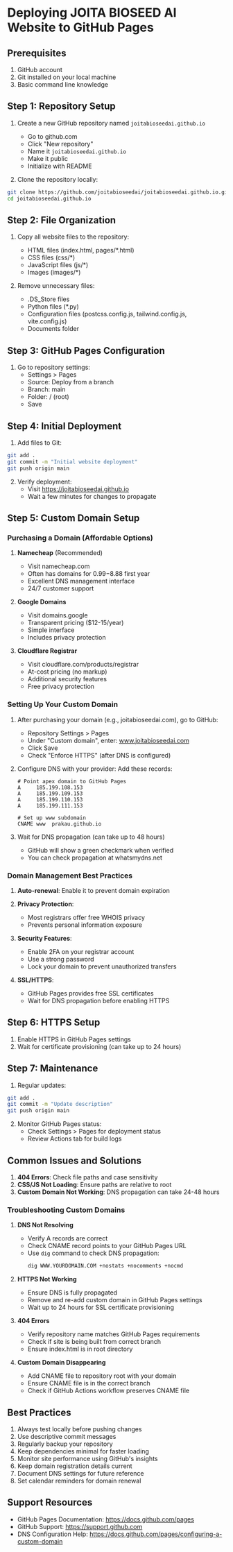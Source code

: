 # Deploying JOITA BIOSEED AI Website to GitHub Pages

## Prerequisites
1. GitHub account
2. Git installed on your local machine
3. Basic command line knowledge

## Step 1: Repository Setup
1. Create a new GitHub repository named `joitabioseedai.github.io`
   - Go to github.com
   - Click "New repository"
   - Name it `joitabioseedai.github.io`
   - Make it public
   - Initialize with README

2. Clone the repository locally:
```bash
git clone https://github.com/joitabioseedai/joitabioseedai.github.io.git
cd joitabioseedai.github.io
```

## Step 2: File Organization
1. Copy all website files to the repository:
   - HTML files (index.html, pages/*.html)
   - CSS files (css/*)
   - JavaScript files (js/*)
   - Images (images/*)

2. Remove unnecessary files:
   - .DS_Store files
   - Python files (*.py)
   - Configuration files (postcss.config.js, tailwind.config.js, vite.config.js)
   - Documents folder

## Step 3: GitHub Pages Configuration
1. Go to repository settings:
   - Settings > Pages
   - Source: Deploy from a branch
   - Branch: main
   - Folder: / (root)
   - Save

## Step 4: Initial Deployment
1. Add files to Git:
```bash
git add .
git commit -m "Initial website deployment"
git push origin main
```

2. Verify deployment:
   - Visit https://joitabioseedai.github.io
   - Wait a few minutes for changes to propagate

## Step 5: Custom Domain Setup

### Purchasing a Domain (Affordable Options)

1. **Namecheap** (Recommended)
   - Visit namecheap.com
   - Often has domains for $0.99-$8.88 first year
   - Excellent DNS management interface
   - 24/7 customer support

2. **Google Domains**
   - Visit domains.google
   - Transparent pricing ($12-15/year)
   - Simple interface
   - Includes privacy protection

3. **Cloudflare Registrar**
   - Visit cloudflare.com/products/registrar
   - At-cost pricing (no markup)
   - Additional security features
   - Free privacy protection

### Setting Up Your Custom Domain

1. After purchasing your domain (e.g., joitabioseedai.com), go to GitHub:
   - Repository Settings > Pages
   - Under "Custom domain", enter: www.joitabioseedai.com
   - Click Save
   - Check "Enforce HTTPS" (after DNS is configured)

2. Configure DNS with your provider:
   Add these records:
   ```
   # Point apex domain to GitHub Pages
   A     185.199.108.153
   A     185.199.109.153
   A     185.199.110.153
   A     185.199.111.153

   # Set up www subdomain
   CNAME www  prakau.github.io
   ```

3. Wait for DNS propagation (can take up to 48 hours)
   - GitHub will show a green checkmark when verified
   - You can check propagation at whatsmydns.net

### Domain Management Best Practices

1. **Auto-renewal**: Enable it to prevent domain expiration

2. **Privacy Protection**:
   - Most registrars offer free WHOIS privacy
   - Prevents personal information exposure

3. **Security Features**:
   - Enable 2FA on your registrar account
   - Use a strong password
   - Lock your domain to prevent unauthorized transfers

4. **SSL/HTTPS**:
   - GitHub Pages provides free SSL certificates
   - Wait for DNS propagation before enabling HTTPS

## Step 6: HTTPS Setup
1. Enable HTTPS in GitHub Pages settings
2. Wait for certificate provisioning (can take up to 24 hours)

## Step 7: Maintenance
1. Regular updates:
```bash
git add .
git commit -m "Update description"
git push origin main
```

2. Monitor GitHub Pages status:
   - Check Settings > Pages for deployment status
   - Review Actions tab for build logs

## Common Issues and Solutions
1. **404 Errors**: Check file paths and case sensitivity
2. **CSS/JS Not Loading**: Ensure paths are relative to root
3. **Custom Domain Not Working**: DNS propagation can take 24-48 hours

### Troubleshooting Custom Domains

1. **DNS Not Resolving**
   - Verify A records are correct
   - Check CNAME record points to your GitHub Pages URL
   - Use `dig` command to check DNS propagation:
     ```bash
     dig WWW.YOURDOMAIN.COM +nostats +nocomments +nocmd
     ```

2. **HTTPS Not Working**
   - Ensure DNS is fully propagated
   - Remove and re-add custom domain in GitHub Pages settings
   - Wait up to 24 hours for SSL certificate provisioning

3. **404 Errors**
   - Verify repository name matches GitHub Pages requirements
   - Check if site is being built from correct branch
   - Ensure index.html is in root directory

4. **Custom Domain Disappearing**
   - Add CNAME file to repository root with your domain
   - Ensure CNAME file is in the correct branch
   - Check if GitHub Actions workflow preserves CNAME file

## Best Practices
1. Always test locally before pushing changes
2. Use descriptive commit messages
3. Regularly backup your repository
4. Keep dependencies minimal for faster loading
5. Monitor site performance using GitHub's insights
6. Keep domain registration details current
7. Document DNS settings for future reference
8. Set calendar reminders for domain renewal

## Support Resources
- GitHub Pages Documentation: https://docs.github.com/pages
- GitHub Support: https://support.github.com
- DNS Configuration Help: https://docs.github.com/pages/configuring-a-custom-domain
